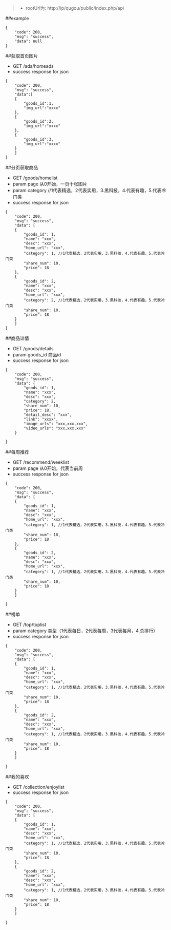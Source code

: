 >* rootUrl为: http://ip/qugou/public/index.php/api

##example
```
{
	"code": 200,
	"msg": "success",
	"data": null
}
```

##获取首页图片
- GET /ads/homeads
- success  response for json

```
{
	"code": 200,
	"msg": "success",
	"data":[
	{
		"goods_id":1,
		"img_url":"xxxx"
	},
	{
		"goods_id":2,
		"img_url":"xxxx"
	},
	{
		"goods_id":3,
		"img_url":"xxxx"
	}
	]
}
```

##分页获取商品
- GET /goods/homelist
- param page 从0开始，一页十张图片
- param category //1代表精选，2代表实用，3.黑科技，4.代表有趣，5.代表冷门类
- success response for json

```
{
	"code": 200,
	"msg": "success",
	"data": [
	{
		"goods_id": 1,
		"name": "xxx",
		"desc": "xxx",
		"home_url": "xxx",
		"category": 1, //1代表精选，2代表实用，3.黑科技，4.代表有趣，5.代表冷门类
		"share_num": 10,
		"price": 18
	},
	{
		"goods_id": 2,
		"name": "xxx",
		"desc": "xxx",
		"home_url": "xxx",
		"category": 2, //1代表精选，2代表实用，3.黑科技，4.代表有趣，5.代表冷门类
		"share_num": 10,
		"price": 18
	}
	]
}
```

##商品详情
- GET /goods/details
- param goods_id  商品id
- success response for json

```
{
	"code": 200,
	"msg": "success",
	"data": {
		"goods_id": 1,
		"name": "xxx",
		"desc": "xxx",
		"category": 2,
		"share_num": 10,
		"price": 18,
		"detail_desc": "xxx",
		"link": "xxxx",
		"image_urls": "xxx,xxx,xxx",
		"video_urls": "xxx,xxx,xxx"
	}

}

```
##每周推荐
- GET /recommend/weeklist
- param page 从0开始，代表当前周
- success response for json

```
{
	"code": 200,
	"msg": "success",
	"data": [
	{
		"goods_id": 1,
		"name": "xxx",
		"desc": "xxx",
		"home_url": "xxx",
		"category": 1, //1代表精选，2代表实用，3.黑科技，4.代表有趣，5.代表冷门类
		"share_num": 10,
		"price": 18
	},
	{
		"goods_id": 2,
		"name": "xxx",
		"desc": "xxx",
		"home_url": "xxx",
		"category": 1, //1代表精选，2代表实用，3.黑科技，4.代表有趣，5.代表冷门类
		"share_num": 10,
		"price": 18
	}
	]

}
```

##榜单
- GET /top/toplist
- param category 类型（1代表每日，2代表每周，3代表每月，4.总排行）
- success response for json

```
{
	"code": 200,
	"msg": "success",
	"data": [
	{
		"goods_id": 1,
		"name": "xxx",
		"desc": "xxx",
		"home_url": "xxx",
		"category": 1, //1代表精选，2代表实用，3.黑科技，4.代表有趣，5.代表冷门类
		"share_num": 10,
		"price": 18
	},
	{
		"goods_id": 2,
		"name": "xxx",
		"desc": "xxx",
		"home_url": "xxx",
		"category": 1, //1代表精选，2代表实用，3.黑科技，4.代表有趣，5.代表冷门类
		"share_num": 10,
		"price": 18
	}
	]

}
```

##我的喜欢
- GET /collection/enjoylist
- success response for json

```
{
	"code": 200,
	"msg": "success",
	"data": [
	{
		"goods_id": 1,
		"name": "xxx",
		"desc": "xxx",
		"home_url": "xxx",
		"category": 1, //1代表精选，2代表实用，3.黑科技，4.代表有趣，5.代表冷门类
		"share_num": 10,
		"price": 18
	},
	{
		"goods_id": 2,
		"name": "xxx",
		"desc": "xxx",
		"home_url": "xxx",
		"category": 1, //1代表精选，2代表实用，3.黑科技，4.代表有趣，5.代表冷门类
		"share_num": 10,
		"price": 18
	}
	]

}
```